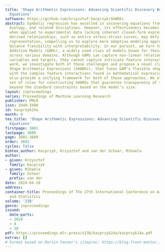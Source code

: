 ```yaml
---
title: 'Shape Arithmetic Expressions: Advancing Scientific Discovery Beyond Closed-Form
  Equations'
software: https://github.com/krzysztof-kacprzyk/SHAREs
abstract: Symbolic regression has excelled in uncovering equations from physics, chemistry,
  biology, and related disciplines. However, its effectiveness becomes less certain
  when applied to experimental data lacking inherent closed-form expressions. Empirically
  derived relationships, such as entire stress-strain curves, may defy concise closed-form
  representation, compelling us to explore more adaptive modeling approaches that
  balance flexibility with interpretability. In our pursuit, we turn to Generalized
  Additive Models (GAMs), a widely used class of models known for their versatility
  across various domains. Although GAMs can capture non-linear relationships between
  variables and targets, they cannot capture intricate feature interactions. In this
  work, we investigate both of these challenges and propose a novel class of models,
  Shape Arithmetic Expressions (SHAREs), that fuses GAM’s flexible shape functions
  with the complex feature interactions found in mathematical expressions. SHAREs
  also provide a unifying framework for both of these approaches. We also design a
  set of rules for constructing SHAREs that guarantee transparency of the found expressions
  beyond the standard constraints based on the model’s size.
layout: inproceedings
series: Proceedings of Machine Learning Research
publisher: PMLR
issn: 2640-3498
id: kacprzyk24a
month: 0
tex_title: 'Shape Arithmetic Expressions: Advancing Scientific Discovery Beyond Closed-Form
  Equations'
firstpage: 3601
lastpage: 3609
page: 3601-3609
order: 3601
cycles: false
bibtex_author: Kacprzyk, Krzysztof and van der Schaar, Mihaela
author:
- given: Krzysztof
  family: Kacprzyk
- given: Mihaela
  family: Schaar
  prefix: van der
date: 2024-04-18
address:
container-title: Proceedings of The 27th International Conference on Artificial Intelligence
  and Statistics
volume: '238'
genre: inproceedings
issued:
  date-parts:
  - 2024
  - 4
  - 18
pdf: https://proceedings.mlr.press/v238/kacprzyk24a/kacprzyk24a.pdf
extras: []
# Format based on Martin Fenner's citeproc: https://blog.front-matter.io/posts/citeproc-yaml-for-bibliographies/
---
```


